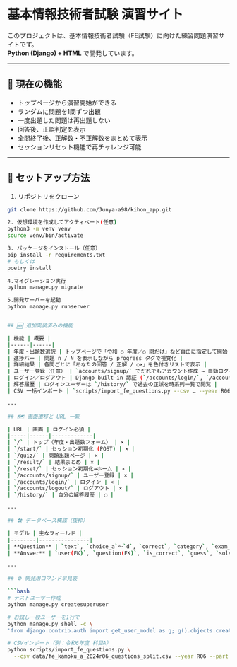 # 基本情報技術者試験 演習サイト

このプロジェクトは、基本情報技術者試験（FE試験）に向けた練習問題演習サイトです。  
**Python (Django) + HTML** で開発しています。

---

## 🎯 現在の機能

- トップページから演習開始ができる
- ランダムに問題を1問ずつ出題
- 一度出題した問題は再出題しない
- 回答後、正誤判定を表示
- 全問終了後、正解数・不正解数をまとめて表示
- セッションリセット機能で再チャレンジ可能

---

## 🚀 セットアップ方法

1. リポジトリをクローン

```bash
git clone https://github.com/Junya-a98/kihon_app.git

2. 仮想環境を作成してアクティベート(任意)
python3 -m venv venv
source venv/bin/activate

3. パッケージをインストール（任意）
pip install -r requirements.txt
# もしくは
poetry install

4.マイグレーション実行
python manage.py migrate

5.開発サーバーを起動
python manage.py runserver


## 🆕 追加実装済みの機能

| 機能 | 概要 |
|------|------|
| 年度・出題数選択 | トップページで「令和 ○ 年度／○ 問だけ」など自由に指定して開始 |
| 進捗バー | 問題 n / N を表示しながら progress タグで視覚化 |
| 詳細結果 | 各問ごとに「あなたの回答 / 正解 / ○×」を色付きリストで表示 |
| ユーザー登録（任意） | `accounts/signup/` でだれでもアカウント作成 → 自動ログイン |
| ログイン／ログアウト | Django built-in 認証 (`/accounts/login/`, `/accounts/logout/`) |
| 解答履歴 | ログインユーザーは `/history/` で過去の正誤を時系列一覧で閲覧 |
| CSV 一括インポート | `scripts/import_fe_questions.py --csv … --year R06 --part A` で問題追加 |

---

## 🗺 画面遷移と URL 一覧

| URL | 画面 | ログイン必須 |
|-----|------|-------------|
| `/` | トップ（年度・出題数フォーム） | × |
| `/start/` | セッション初期化 (POST) | × |
| `/quiz/` | 問題出題ページ | × |
| `/result/` | 結果まとめ | × |
| `/reset/` | セッション初期化→ホーム | × |
| `/accounts/signup/` | ユーザー登録 | × |
| `/accounts/login/` | ログイン | × |
| `/accounts/logout/` | ログアウト | × |
| `/history/` | 自分の解答履歴 | ○ |

---

## 🛠 データベース構成（抜粋）

| モデル | 主なフィールド |
|--------|----------------|
| **Question** | `text`, `choice_a`〜`d`, `correct`, `category`, `exam_year`, `exam_part` |
| **Answer** | `user(FK)`, `question(FK)`, `is_correct`, `guess`, `solved_at` |

---

## ⚙ 開発用コマンド早見表

```bash
# テストユーザー作成
python manage.py createsuperuser

# お試し一般ユーザーを1行で
python manage.py shell -c \
'from django.contrib.auth import get_user_model as g; g().objects.create_user("sample", password="Sample123!")'

# CSVインポート（例：令和6年度 科目A）
python scripts/import_fe_questions.py \
  --csv data/fe_kamoku_a_2024r06_questions_split.csv --year R06 --part A
